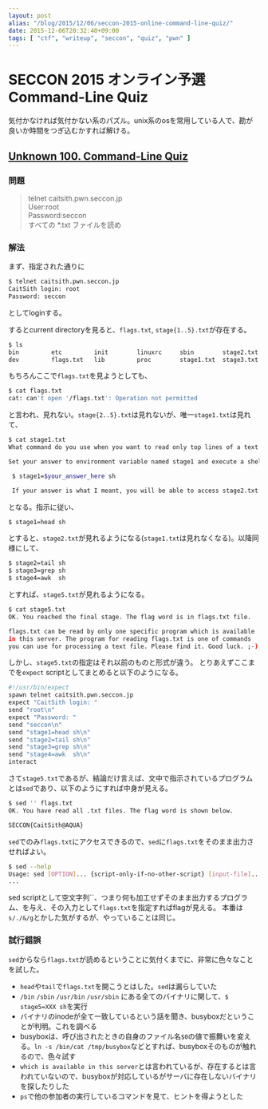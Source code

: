 ```yaml
---
layout: post
alias: "/blog/2015/12/06/seccon-2015-online-command-line-quiz/"
date: 2015-12-06T20:32:40+09:00
tags: [ "ctf", "writeup", "seccon", "quiz", "pwn" ]
---
```


# SECCON 2015 オンライン予選 Command-Line Quiz

気付かなければ気付かない系のパズル。unix系のosを常用している人で、勘が良いか時間をつぎ込むかすれば解ける。

<!-- more -->

## [Unknown 100. Command-Line Quiz](https://github.com/SECCON/SECCON2015_online_CTF/blob/master/Unknown/100_Command-Line%20Quiz/question.txt)

### 問題

>   telnet caitsith.pwn.seccon.jp  
>   User:root  
>   Password:seccon  
>   すべての \*.txt ファイルを読め

### 解法

まず、指定された通りに

``` sh
$ telnet caitsith.pwn.seccon.jp
CaitSith login: root
Password: seccon
```

としてloginする。

するとcurrent directoryを見ると、`flags.txt`, `stage{1..5}.txt`が存在する。

``` sh
$ ls
bin         etc         init        linuxrc     sbin        stage2.txt  stage4.txt  tmp
dev         flags.txt   lib         proc        stage1.txt  stage3.txt  stage5.txt  usr
```

もちろんここで`flags.txt`を見ようとしても、

``` sh
$ cat flags.txt
cat: can't open '/flags.txt': Operation not permitted
```

と言われ、見れない。`stage{2..5}.txt`は見れないが、唯一`stage1.txt`は見れて、

``` sh
$ cat stage1.txt
What command do you use when you want to read only top lines of a text file?

Set your answer to environment variable named stage1 and execute a shell.

 $ stage1=$your_answer_here sh

 If your answer is what I meant, you will be able to access stage2.txt file.
```

となる。指示に従い、

``` sh
$ stage1=head sh
```

とすると、`stage2.txt`が見れるようになる(`stage1.txt`は見れなくなる)。以降同様にして、

``` sh
$ stage2=tail sh
$ stage3=grep sh
$ stage4=awk  sh
```

とすれば、`stage5.txt`が見れるようになる。

``` sh
$ cat stage5.txt 
OK. You reached the final stage. The flag word is in flags.txt file.

flags.txt can be read by only one specific program which is available
in this server. The program for reading flags.txt is one of commands
you can use for processing a text file. Please find it. Good luck. ;-)
```

しかし、`stage5.txt`の指定はそれ以前のものと形式が違う。
とりあえずここまでを`expect` scriptとしてまとめると以下のようになる。

``` sh
#!/usr/bin/expect
spawn telnet caitsith.pwn.seccon.jp
expect "CaitSith login: "
send "root\n"
expect "Password: "
send "seccon\n"
send "stage1=head sh\n"
send "stage2=tail sh\n"
send "stage3=grep sh\n"
send "stage4=awk  sh\n"
interact
```

さて`stage5.txt`であるが、結論だけ言えば、文中で指示されているプログラムとは`sed`であり、以下のようにすれば中身が見える。

``` sh
$ sed '' flags.txt
OK. You have read all .txt files. The flag word is shown below.

SECCON{CaitSith@AQUA}
```

`sed`でのみ`flags.txt`にアクセスできるので、`sed`に`flags.txt`をそのまま出力させればよい。

``` sh
$ sed --help
Usage: sed [OPTION]... {script-only-if-no-other-script} [input-file]...
...
```

sed scriptとして空文字列``、つまり何も加工せずそのまま出力するプログラム、を与え、その入力として`flags.txt`を指定すればflagが見える。
本番は`s/./&/g`とかした気がするが、やっていることは同じ。

### 試行錯誤

`sed`からなら`flags.txt`が読めるということに気付くまでに、非常に色々なことを試した。

-   `head`や`tail`で`flags.txt`を開こうとはした。`sed`は漏らしていた
-   `/bin` `/sbin` `/usr/bin` `/usr/sbin` にある全てのバイナリに関して、`$ stage5=XXX sh`を実行
-   バイナリのinodeが全て一致しているという話を聞き、busyboxだということが判明。これを調べる
-   busyboxは、呼び出されたときの自身のファイル名`$0`の値で振舞いを変える。`ln -s /bin/cat /tmp/busybox`などとすれば、busyboxそのものが触れるので、色々試す
-   `which is available in this server`とは言われているが、存在するとは言われていないので、busyboxが対応しているがサーバに存在しないバイナリを探したりした
-   `ps`で他の参加者の実行しているコマンドを見て、ヒントを得ようとした
